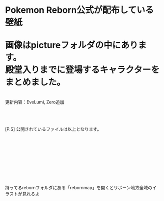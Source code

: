 <h1>Pokemon Reborn公式が配布している壁紙
  <br>
  <br>
  画像はpictureフォルダの中にあります。
  <br>殿堂入りまでに登場するキャラクターをまとめました。
</h1>
  <br>更新内容：EveLumi, Zero追加
  <br>
  <br>
  <br>
  <br>
  <br>
[P.S]
公開されているファイルは以上となります。
  <br>
  <br>
  <br>
  <br>
  <br>
  <br>
  <br>
  <br>
  <br>
  <br>
  <br>
  持ってるrebornフォルダにある「rebornmap」を開くとリボーン地方全域のイラストが見れるよ
